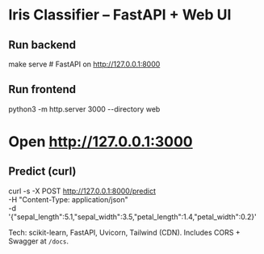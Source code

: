 # Iris Classifier – FastAPI + Web UI

## Run backend
make serve  # FastAPI on http://127.0.0.1:8000

## Run frontend
python3 -m http.server 3000 --directory web
# Open http://127.0.0.1:3000

## Predict (curl)
curl -s -X POST http://127.0.0.1:8000/predict \
 -H "Content-Type: application/json" \
 -d '{"sepal_length":5.1,"sepal_width":3.5,"petal_length":1.4,"petal_width":0.2}'

Tech: scikit-learn, FastAPI, Uvicorn, Tailwind (CDN). Includes CORS + Swagger at `/docs`.
